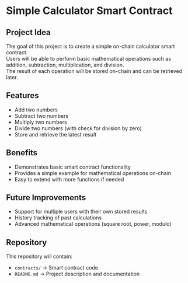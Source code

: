 # Simple Calculator Smart Contract

## Project Idea
The goal of this project is to create a simple on-chain calculator smart contract.  
Users will be able to perform basic mathematical operations such as addition, subtraction, multiplication, and division.  
The result of each operation will be stored on-chain and can be retrieved later.

## Features
- Add two numbers
- Subtract two numbers
- Multiply two numbers
- Divide two numbers (with check for division by zero)
- Store and retrieve the latest result

## Benefits
- Demonstrates basic smart contract functionality
- Provides a simple example for mathematical operations on-chain
- Easy to extend with more functions if needed

## Future Improvements
- Support for multiple users with their own stored results
- History tracking of past calculations
- Advanced mathematical operations (square root, power, modulo)

## Repository
This repository will contain:
- `contracts/` → Smart contract code
- `README.md` → Project description and documentation
